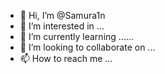- 👋 Hi, I’m @Samura1n
- 👀 I’m interested in ...
- 🌱 I’m currently learning ......
- 💞️ I’m looking to collaborate on ...
- 📫 How to reach me ...

<!---
Samura1n/Samura1n is a ✨ special ✨ repository because its `README.md` (this file) appears on your GitHub profile.
You can click the Preview link to take a look at your changes.
--->
